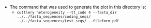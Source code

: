 - The command that was used to generate the plot in this directory is:
  - `cuttlery heterogeneity --tt_code 4 --fasta_dir ../../fasta_sequences/coding_seqs/ ../../fasta_sequences/test_seqs/ --fileform pdf`

